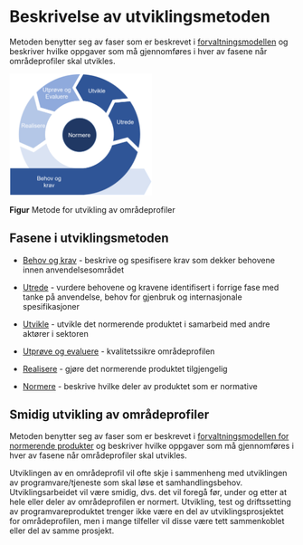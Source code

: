 # Beskrivelse av utviklingsmetoden

Metoden benytter seg av faser som er beskrevet i [forvaltningsmodellen](https://ehelse.no/publikasjoner/forvaltningsmodell-for-normerende-produkter-fra-direktoratet-for-e-helse) og beskriver hvilke oppgaver som må gjennomføres i hver av fasene når områdeprofiler skal utvikles.
  
<img src="../../images/no-domain-metode.png" alt="Metode for utvikling av områdeprofiler" width="50%" />

**Figur** Metode for utvikling av områdeprofiler

## Fasene i utviklingsmetoden

- [Behov og krav](behov-og-krav.md) - beskrive og spesifisere krav som dekker behovene innen anvendelsesområdet

- [Utrede](utrede.md) - vurdere behovene og kravene identifisert i forrige fase med tanke på anvendelse, behov for gjenbruk og internasjonale spesifikasjoner

- [Utvikle](utvikle.md) - utvikle det normerende produktet i samarbeid med andre aktører i sektoren

- [Utprøve og evaluere](utprøve-og-evaluere.md) - kvalitetssikre områdeprofilen

- [Realisere](realisere.md) - gjøre det normerende produktet tilgjengelig

- [Normere](normere.md) - beskrive hvilke deler av produktet som er normative

## Smidig utvikling av områdeprofiler 

Metoden benytter seg av faser som er beskrevet i [forvaltningsmodellen for normerende produkter](https://ehelse.no/publikasjoner/forvaltningsmodell-for-normerende-produkter-fra-direktoratet-for-e-helse) og beskriver hvilke oppgaver som må gjennomføres i hver av fasene når områdeprofiler skal utvikles.

Utviklingen av en områdeprofil vil ofte skje i sammenheng med utviklingen av programvare/tjeneste som skal løse et samhandlingsbehov. Utviklingsarbeidet vil være smidig, dvs. det vil foregå før, under og etter at hele eller deler av områdeprofilen er normert. Utvikling, test og driftssetting av programvareproduktet trenger ikke være en del av utviklingsprosjektet for områdeprofilen, men i mange tilfeller vil disse være tett sammenkoblet eller del av samme prosjekt.
